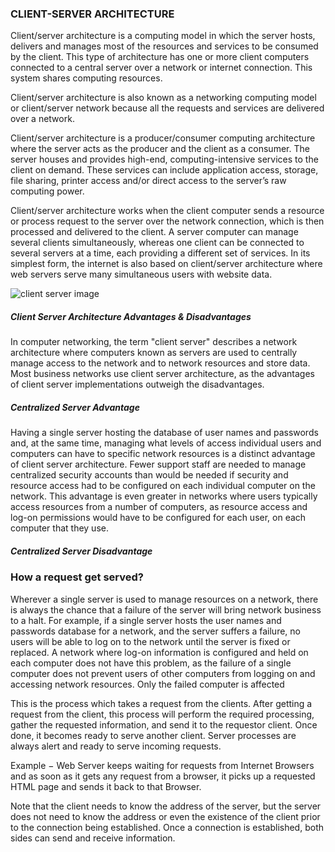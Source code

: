 ### CLIENT-SERVER ARCHITECTURE
Client/server architecture is a computing model in which the server hosts, delivers and manages most of the resources and services to be consumed by the client. This type of architecture has one or more client computers connected to a central server over a network or internet connection. This system shares computing resources.

Client/server architecture is also known as a networking computing model or client/server network because all the requests and services are delivered over a network.

Client/server architecture is a producer/consumer computing architecture where the server acts as the producer and the client as a consumer. The server houses and provides high-end, computing-intensive services to the client on demand. These services can include application access, storage, file sharing, printer access and/or direct access to the server’s raw computing power.

Client/server architecture works when the client computer sends a resource or process request to the server over the network connection, which is then processed and delivered to the client. A server computer can manage several clients simultaneously, whereas one client can be connected to several servers at a time, each providing a different set of services. In its simplest form, the internet is also based on client/server architecture where web servers serve many simultaneous users with website data.

![client server image](http://apachebooster.com/kb/wp-content/uploads/2018/05/3-tier-client-server-architecture.jpg "Client Server Image")
##### Client Server Architecture Advantages & Disadvantages

In computer networking, the term "client server" describes a network architecture where computers known as servers are used to centrally manage access to the network and to network resources and store data. Most business networks use client server architecture, as the advantages of client server implementations outweigh the disadvantages.
##### Centralized Server Advantage
Having a single server hosting the database of user names and passwords and, at the same time, managing what levels of access individual users and computers can have to specific network resources is a distinct advantage of client server architecture. Fewer support staff are needed to manage centralized security accounts than would be needed if security and resource access had to be configured on each individual computer on the network. This advantage is even greater in networks where users typically access resources from a number of computers, as resource access and log-on permissions would have to be configured for each user, on each computer that they use.
##### Centralized Server Disadvantage
### How a request get served?

Wherever a single server is used to manage resources on a network, there is always the chance that a failure of the server will bring network business to a halt. For example, if a single server hosts the user names and passwords database for a network, and the server suffers a failure, no users will be able to log on to the network until the server is fixed or replaced. A network where log-on information is configured and held on each computer does not have this problem, as the failure of a single computer does not prevent users of other computers from logging on and accessing network resources. Only the failed computer is affected

This is the process which takes a request from the clients. After getting a request from the client, this process will perform the required processing, gather the requested information, and send it to the requestor client. Once done, it becomes ready to serve another client. Server processes are always alert and ready to serve incoming requests.

Example − Web Server keeps waiting for requests from Internet Browsers and as soon as it gets any request from a browser, it picks up a requested HTML page and sends it back to that Browser.

Note that the client needs to know the address of the server, but the server does not need to know the address or even the existence of the client prior to the connection being established. Once a connection is established, both sides can send and receive information.
